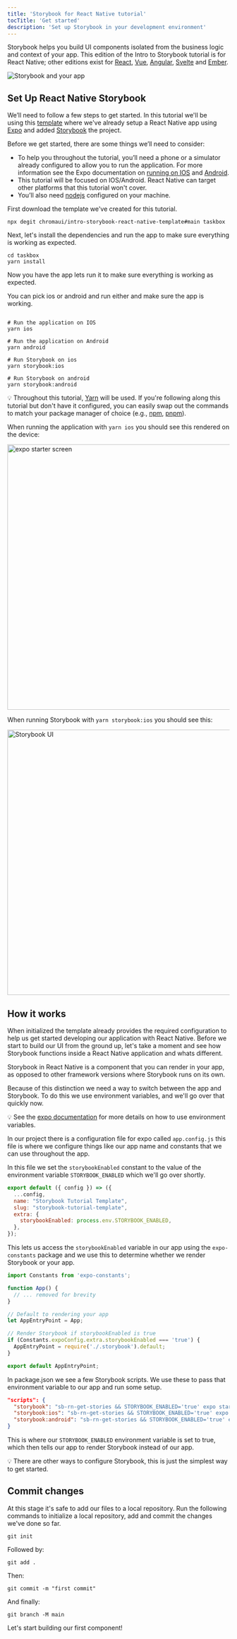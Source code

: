 ```yaml
---
title: 'Storybook for React Native tutorial'
tocTitle: 'Get started'
description: 'Set up Storybook in your development environment'
---
```


Storybook helps you build UI components isolated from the business logic and context of your app. This edition of the Intro to Storybook tutorial is for React Native; other editions exist for [React](https://storybook.js.org/tutorials/intro-to-storybook/react/en/get-started/), [Vue](https://storybook.js.org/tutorials/intro-to-storybook/vue/en/get-started), [Angular](https://storybook.js.org/tutorials/intro-to-storybook/angular/en/get-started), [Svelte](https://storybook.js.org/tutorials/intro-to-storybook/svelte/en/get-started) and [Ember](https://storybook.js.org/tutorials/intro-to-storybook/ember/en/get-started).

![Storybook and your app](/intro-to-storybook/storybook-relationship.jpg)

## Set Up React Native Storybook

We’ll need to follow a few steps to get started. In this tutorial we'll be using this [template](https://github.com/chromaui/intro-storybook-react-native-template) where we've already setup a React Native app using [Expo](https://expo.io/tools) and added [Storybook](https://storybook.js.org/) the project.

Before we get started, there are some things we’ll need to consider:

- To help you throughout the tutorial, you’ll need a phone or a simulator already configured to allow you to run the application. For more information see the Expo documentation on [running on IOS](https://docs.expo.dev/workflow/ios-simulator/) and [Android](https://docs.expo.dev/workflow/android-studio-emulator/).
- This tutorial will be focused on IOS/Android. React Native can target other platforms that this tutorial won't cover.
- You’ll also need [nodejs](https://nodejs.org/en/download/) configured on your machine.

First download the template we've created for this tutorial.

```shell
npx degit chromaui/intro-storybook-react-native-template#main taskbox
```

Next, let's install the dependencies and run the app to make sure everything is working as expected.

```shell
cd taskbox
yarn install
```

Now you have the app lets run it to make sure everything is working as expected.

You can pick ios or android and run either and make sure the app is working.

```shell:clipboard=false

# Run the application on IOS
yarn ios

# Run the application on Android
yarn android

# Run Storybook on ios
yarn storybook:ios

# Run Storybook on android
yarn storybook:android
```

<div class="aside">

💡 Throughout this tutorial, [Yarn](https://yarnpkg.com/) will be used. If you're following along this tutorial but don't have it configured, you can easily swap out the commands to match your package manager of choice (e.g., [npm](https://www.npmjs.com/), [pnpm](https://pnpm.io/)).

</div>

When running the application with `yarn ios` you should see this rendered on the device:

<img src="/intro-to-storybook/react-native-expo-getting-started.png" alt="expo starter screen" height="600">

When running Storybook with `yarn storybook:ios` you should see this:

<img src="/intro-to-storybook/react-native-hello-world.png" alt="Storybook UI" height="600">

## How it works

When initialized the template already provides the required configuration to help us get started developing our application with React Native. Before we start to build our UI from the ground up, let's take a moment and see how Storybook functions inside a React Native application and whats different.

Storybook in React Native is a component that you can render in your app, as opposed to other framework versions where Storybook runs on its own.

Because of this distinction we need a way to switch between the app and Storybook. To do this we use environment variables, and we'll go over that quickly now.

<div class="aside">
💡 See the <a href="https://docs.expo.dev/guides/environment-variables/">expo documentation</a> for more details on how to use environment variables.
</div>

In our project there is a configuration file for expo called `app.config.js` this file is where we configure things like our app name and constants that we can use throughout the app.

In this file we set the `storybookEnabled` constant to the value of the environment variable `STORYBOOK_ENABLED` which we'll go over shortly.

```js:title=app.config.js
export default ({ config }) => ({
  ...config,
  name: "Storybook Tutorial Template",
  slug: "storybook-tutorial-template",
  extra: {
    storybookEnabled: process.env.STORYBOOK_ENABLED,
  },
});
```

This lets us access the `storybookEnabled` variable in our app using the `expo-constants` package and we use this to determine whether we render Storybook or your app.

```jsx:title=App.js
import Constants from 'expo-constants';

function App() {
  // ... removed for brevity
}

// Default to rendering your app
let AppEntryPoint = App;

// Render Storybook if storybookEnabled is true
if (Constants.expoConfig.extra.storybookEnabled === 'true') {
  AppEntryPoint = require('./.storybook').default;
}

export default AppEntryPoint;
```

In package.json we see a few Storybook scripts. We use these to pass that environment variable to our app and run some setup.

```json:title=package.json
"scripts": {
  "storybook": "sb-rn-get-stories && STORYBOOK_ENABLED='true' expo start",
  "storybook:ios": "sb-rn-get-stories && STORYBOOK_ENABLED='true' expo ios",
  "storybook:android": "sb-rn-get-stories && STORYBOOK_ENABLED='true' expo android"
}
```

This is where our `STORYBOOK_ENABLED` environment variable is set to true, which then tells our app to render Storybook instead of our app.

<div class="aside">
💡 There are other ways to configure Storybook, this is just the simplest way to get started.
</div>

## Commit changes

At this stage it's safe to add our files to a local repository. Run the following commands to initialize a local repository, add and commit the changes we've done so far.

```shell
git init
```

Followed by:

```shell
git add .
```

Then:

```shell
git commit -m "first commit"
```

And finally:

```shell
git branch -M main
```

Let's start building our first component!
